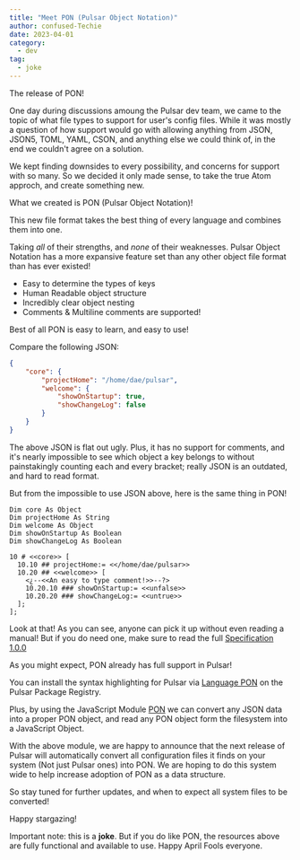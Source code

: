 ```yaml
---
title: "Meet PON (Pulsar Object Notation)"
author: confused-Techie
date: 2023-04-01
category:
  - dev
tag:
  - joke
---
```


The release of PON!

<!-- more -->

One day during discussions amoung the Pulsar dev team, we came to the topic of what file types to support for user's config files. While it was mostly a question of how support would go with allowing anything from JSON, JSON5, TOML, YAML, CSON, and anything else we could think of, in the end we couldn't agree on a solution.

We kept finding downsides to every possibility, and concerns for support with so many. So we decided it only made sense, to take the true Atom approch, and create something new.

What we created is PON (Pulsar Object Notation)!

This new file format takes the best thing of every language and combines them into one.

Taking _all_ of their strengths, and _none_ of their weaknesses.
Pulsar Object Notation has a more expansive feature set than any other object file format than has ever existed!

- Easy to determine the types of keys
- Human Readable object structure
- Incredibly clear object nesting
- Comments & Multiline comments are supported!

Best of all PON is easy to learn, and easy to use!

Compare the following JSON:

```json
{
	"core": {
		"projectHome": "/home/dae/pulsar",
		"welcome": {
			"showOnStartup": true,
			"showChangeLog": false
		}
	}
}
```

The above JSON is flat out ugly. Plus, it has no support for comments, and it's nearly impossible to see which object a key belongs to without painstakingly counting each and every bracket; really JSON is an outdated, and hard to read format.

But from the impossible to use JSON above, here is the same thing in PON!

```pon
Dim core As Object
Dim projectHome As String
Dim welcome As Object
Dim showOnStartup As Boolean
Dim showChangeLog As Boolean

10 # <<core>> [
  10.10 ## projectHome:= <</home/dae/pulsar>>
  10.20 ## <<welcome>> [
    <¿--<<An easy to type comment!>>--?>
    10.20.10 ### showOnStartup:= <<unfalse>>
    10.20.20 ### showChangeLog:= <<untrue>>
  ];
];
```

Look at that! As you can see, anyone can pick it up without even reading a manual! But if you do need one, make sure to read the full [Specification 1.0.0](https://github.com/confused-Techie/pon/blob/main/spec/1.0.0-specification.md)

As you might expect, PON already has full support in Pulsar!

You can install the syntax highlighting for Pulsar via [Language PON](https://web.pulsar-edit.dev/packages/language-pon) on the Pulsar Package Registry.

Plus, by using the JavaScript Module [PON](https://github.com/confused-Techie/pon) we can convert any JSON data into a proper PON object, and read any PON object form the filesystem into a JavaScript Object.

With the above module, we are happy to announce that the next release of Pulsar will automatically convert all configuration files it finds on your system (Not just Pulsar ones) into PON. We are hoping to do this system wide to help increase adoption of PON as a data structure.

So stay tuned for further updates, and when to expect all system files to be converted!

Happy stargazing!

Important note: this is a **joke**. But if you do like PON, the resources above are fully functional and available to use. Happy April Fools everyone.
